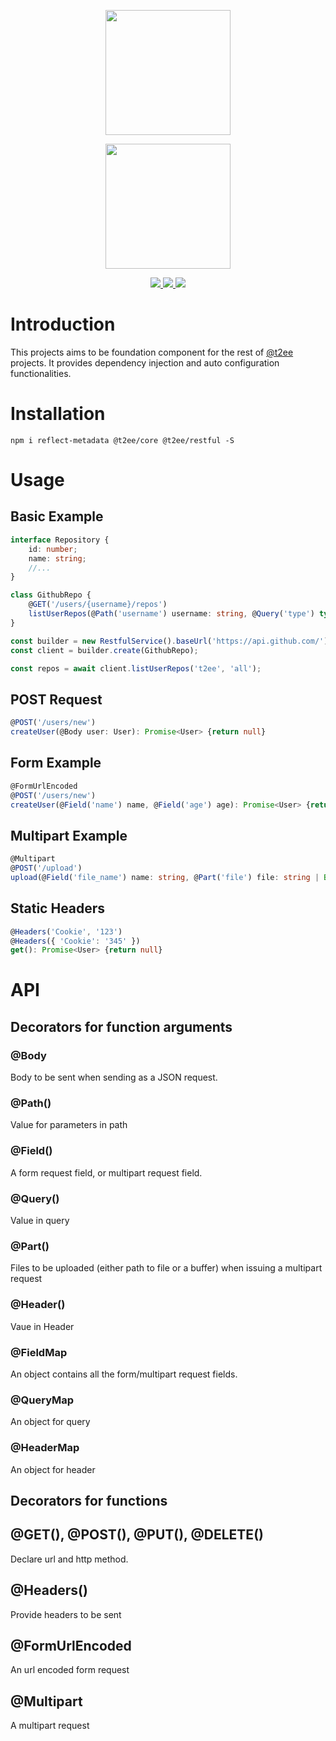 <p align="center">
    <a href="//t2ee.org">
        <img width="200" src="//t2ee.org/img/logos/t2ee.png">
    </a>
</p>
<p align="center">
    <a href="//restful.t2ee.org">
        <img width="200" src="//t2ee.org/img/logos/restful.png">
    </a>
</p>

<p align="center">
    <a href="https://www.npmjs.com/package/@t2ee/restful">
        <img src="https://badge.fury.io/js/%40t2ee%2Frestful.svg">
    </a>
    <a href="https://travis-ci.org/t2ee/restful">
        <img src="https://img.shields.io/travis/t2ee/restful/master.svg?style=flat-square">
    </a>
    <a href="https://coveralls.io/r/t2ee/restful?branch=master">
        <img src="https://img.shields.io/coveralls/t2ee/restful/master.svg?style=flat-square">
    </a>
</p>


# Introduction

This projects aims to be foundation component for the rest of [@t2ee](https://github.com/t2ee) projects. It provides dependency injection and auto configuration functionalities.

# Installation

`npm i reflect-metadata @t2ee/core @t2ee/restful -S`

# Usage

## Basic Example

```typescript
interface Repository {
    id: number;
    name: string;
    //...
}

class GithubRepo {
    @GET('/users/{username}/repos')
    listUserRepos(@Path('username') username: string, @Query('type') type): Promise<Repository[]> {return null}
}

const builder = new RestfulService().baseUrl('https://api.github.com/');
const client = builder.create(GithubRepo);

const repos = await client.listUserRepos('t2ee', 'all');
```

## POST Request

```typescript
@POST('/users/new')
createUser(@Body user: User): Promise<User> {return null}
```

## Form Example

```typescript
@FormUrlEncoded
@POST('/users/new')
createUser(@Field('name') name, @Field('age') age): Promise<User> {return null}
```

## Multipart Example

```typescript
@Multipart
@POST('/upload')
upload(@Field('file_name') name: string, @Part('file') file: string | Buffer): Promise<void>;
```

## Static Headers
```typescript
@Headers('Cookie', '123')
@Headers({ 'Cookie': '345' })
get(): Promise<User> {return null}
```

# API

## Decorators for function arguments

### @Body

Body to be sent when sending as a JSON request.

### @Path()

Value for parameters in path

### @Field()

A form request field, or multipart request field.

### @Query()

Value in query

### @Part()

Files to be uploaded (either path to file or a buffer) when issuing a multipart request

### @Header()

Vaue in Header

### @FieldMap

An object contains all the form/multipart request fields.

### @QueryMap

An object for query

### @HeaderMap

An object for header

## Decorators for functions

## @GET(), @POST(), @PUT(), @DELETE()

Declare url and http method.

## @Headers()

Provide headers to be sent

## @FormUrlEncoded

An url encoded form request

## @Multipart

A multipart request
